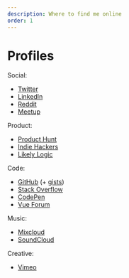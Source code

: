 ```yaml
---
description: Where to find me online
order: 1
---
```


# Profiles

Social:

- [Twitter](http://twitter.com/dave_stewart)
- [LinkedIn](http://linkedin.com/in/davestewartuk)
- [Reddit](http://reddit.com/user/dave__stewart)
- [Meetup](http://meetup.com/members/5200599/)

Product:

- [Product Hunt](http://producthunt.com/@dave_stewart)
- [Indie Hackers](http://indiehackers.com/likelylogic)
- [Likely Logic](http://likelylogic.com/)

Code:

- [GitHub](http://github.com/davestewart/) (+ [gists](http://gist.github.com/davestewart))
- [Stack Overflow](http://stackoverflow.com/users/1715497/davestewart)
- [CodePen](http://codepen.io/davestewart/)
- [Vue Forum](http://forum.vuejs.org/u/davestewart/)

Music:

- [Mixcloud](http://mixcloud.com/davestewart/)
- [SoundCloud](https://soundcloud.com/davestewart/likes)

Creative:

- [Vimeo](http://vimeo.com/davestewartuk)
